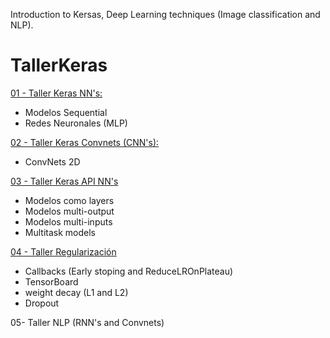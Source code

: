 Introduction to Kersas, Deep Learning techniques (Image classification  and NLP).


# TallerKeras

[01 - Taller Keras NN's:](https://nbviewer.jupyter.org/github/hairo1421/TallerKeras/blob/master/01%20-%20Taller%20Keras%20NN%27s.ipynb)
  * Modelos Sequential
  * Redes Neuronales (MLP) 
  
[02 - Taller Keras Convnets (CNN's):](https://nbviewer.jupyter.org/github/hairo1421/TallerKeras/blob/master/02%20-%20Taller%20Keras%20Convnets%20%28CNN%27s%29.ipynb)
  * ConvNets 2D

[03 - Taller Keras API NN's](https://nbviewer.jupyter.org/github/hairo1421/TallerKeras/blob/master/03%20-%20Taller%20Keras%20API%20NN%27s.ipynb)
  * Modelos como layers
  * Modelos multi-output
  * Modelos multi-inputs
  * Multitask models 
  
[04 - Taller Regularización](https://nbviewer.jupyter.org/github/hairo1421/TallerKeras/blob/master/04%20-%20Taller%20Regularizaci%C3%B3n.ipynb)
  * Callbacks (Early stoping and  ReduceLROnPlateau)
  * TensorBoard
  * weight decay (L1 and L2)
  * Dropout
  
05- Taller NLP (RNN's and Convnets)
